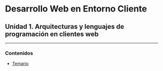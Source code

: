 # Desarrollo Web en Entorno Cliente
## Unidad 1. Arquitecturas y lenguajes de programación en clientes web
---

### Contenidos
* [Temario](https://github.com/nebulavision/DAW/blob/main/DWEC/DWEC01/DWEC01-Arquitecturas%20y%20lenguajes%20de%20programaci%C3%B3n%20en%20clientes%20web.pdf)
